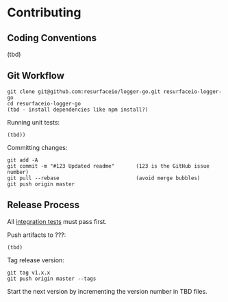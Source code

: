 # Contributing

## Coding Conventions

(tbd)

## Git Workflow

```
git clone git@github.com:resurfaceio/logger-go.git resurfaceio-logger-go
cd resurfaceio-logger-go
(tbd - install dependencies like npm install?)
```

Running unit tests:

```
(tbd))
```

Committing changes:

```
git add -A
git commit -m "#123 Updated readme"       (123 is the GitHub issue number)
git pull --rebase                         (avoid merge bubbles)
git push origin master
```

## Release Process

All [integration tests](https://github.com/resurfaceio/logger-tests) must pass first.

Push artifacts to ???:

```
(tbd)
```

Tag release version:

```
git tag v1.x.x
git push origin master --tags
```

Start the next version by incrementing the version number in TBD files.
